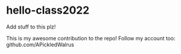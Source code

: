 # hello-class2022
Add stuff to this plz!

This is my awesome contribution to the repo! Follow my account too: github.com/APickledWalrus
